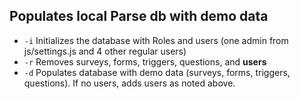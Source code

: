 ## Populates local Parse db with demo data

- `-i` Initializes the database with Roles and users (one admin from js/settings.js and 4 other regular users)
- `-r` Removes surveys, forms, triggers, questions, and **users**
- `-d` Populates database with demo data (surveys, forms, triggers, questions). If no users, adds users as noted above.

